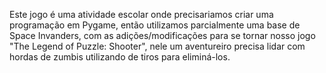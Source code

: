 Este jogo é uma atividade escolar onde precisariamos criar uma programação em Pygame, então utilizamos parcialmente uma base de Space Invanders, com as adições/modificações para se tornar nosso jogo "The Legend of Puzzle: Shooter", nele um aventureiro precisa lidar com hordas de zumbis utilizando de tiros para eliminá-los.
